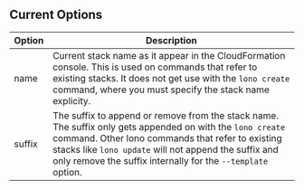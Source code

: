 ## Current Options

Option | Description
--- | ---
name | Current stack name as it appear in the CloudFormation console.  This is used on commands that refer to existing stacks. It does not get use with the `lono create` command, where you must specify the stack name explicity.
suffix | The suffix to append or remove from the stack name. The suffix only gets appended on with the `lono create` command. Other lono commands that refer to existing stacks like `lono update` will not append the suffix and only remove the suffix internally for the `--template` option.
